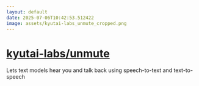 ```yaml
---
layout: default
date: 2025-07-06T10:42:53.512422
image: assets/kyutai-labs_unmute_cropped.png
---
```


# [kyutai-labs/unmute](https://github.com/kyutai-labs/unmute)

Lets text models hear you and talk back using speech-to-text and text-to-speech
